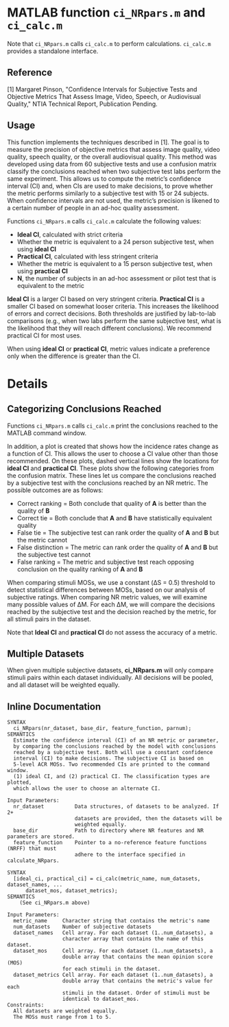 # MATLAB function `ci_NRpars.m` and `ci_calc.m`

Note that `ci_NRpars.m` calls `ci_calc.m` to perform calculations. `ci_calc.m` provides a standalone interface.

## Reference

[1] Margaret Pinson, "Confidence Intervals for Subjective Tests and Objective Metrics That Assess Image, Video, Speech, or Audiovisual Quality," NTIA Technical Report, Publication Pending.

## Usage

This function implements the techniques described in [1]. The goal is to measure the precision of objective metrics that assess image quality, video quality, speech quality, or the overall audiovisual quality. This method was developed using data from 60 subjective tests and use a confusion matrix classify the conclusions reached when two subjective test labs perform the same experiment. This allows us to compute the metric’s confidence interval (CI) and, when CIs are used to make decisions, to prove whether the metric performs similarly to a subjective test with 15 or 24 subjects. When confidence intervals are not used, the metric’s precision is likened to a certain number of people in an ad-hoc quality assessment.  

Functions `ci_NRpars.m` calls `ci_calc.m` calculate the following values:

* **Ideal CI**, calculated with strict criteria 
* Whether the metric is equivalent to a 24 person subjective test, when using **ideal CI** 
* **Practical CI**, calculated with less stringent criteria  
* Whether the metric is equivalent to a 15 person subjective test, when using **practical CI** 
* **N**, the number of subjects in an ad-hoc assessment or pilot test that is equivalent to the metric

**Ideal CI** is a larger CI based on very stringent criteria. **Practical CI** is a smaller CI based on somewhat looser criteria. This increases the likelihood of errors and correct decisions. Both thresholds are justified by lab-to-lab comparisons (e.g., when two labs perform the same subjective test, what is the likelihood that they will reach different conclusions). We recommend practical CI for most uses. 

When using **ideal CI** or **practical CI**, metric values indicate a preference only when the difference is greater than the CI.  

# Details

## Categorizing Conclusions Reached

Functions `ci_NRpars.m` calls `ci_calc.m` print the conclusions reached to the MATLAB command window. 

In addition, a plot is created that shows how the incidence rates change as a function of CI. This allows the user to choose a CI value other than those recommended. On these plots, dashed vertical lines show the locations for **ideal CI** and **practical CI**. These plots show the following categories from the confusion matrix. These lines let us compare the conclusions reached by a subjective test with the conclusions reached by an NR metric. The possible outcomes are as follows:
 
* Correct ranking = Both conclude that quality of **A** is better than the quality of **B** 
* Correct tie = Both conclude that **A** and **B** have statistically equivalent quality
* False tie = The subjective test can rank order the quality of **A** and **B** but the metric cannot
* False distinction = The metric can rank order the quality of **A** and **B** but the subjective test cannot
* False ranking = The metric and subjective test reach opposing conclusion on the quality ranking of **A** and **B** 

When comparing stimuli MOSs, we use a constant (ΔS = 0.5) threshold to detect statistical differences between MOSs, based on our analysis of subjective ratings. When comparing NR metric values, we will examine many possible values of ΔM. For each ΔM, we will compare the decisions reached by the subjective test and the decision reached by the metric, for all stimuli pairs in the dataset. 

Note that **Ideal CI** and **practical CI** do not assess the accuracy of a metric. 

## Multiple Datasets
When given multiple subjective datasets, **ci_NRpars.m** will only compare stimuli pairs within each dataset individually. All decisions will be pooled, and all dataset will be weighted equally. 


## Inline Documentation
```text
SYNTAX
  ci_NRpars(nr_dataset, base_dir, feature_function, parnum);
SEMANTICS
  Estimate the confidence interval (CI) of an NR metric or parameter, 
  by comparing the conclusions reached by the model with conclusions 
  reached by a subjective test. Both will use a constant confidence 
  interval (CI) to make decisions. The subjective CI is based on
  5-level ACR MOSs. Two recommended CIs are printed to the command window.
  (1) ideal CI, and (2) practical CI. The classification types are plotted, 
  which allows the user to choose an alternate CI.

Input Parameters:
  nr_dataset          Data structures, of datasets to be analyzed. If 2+
                      datasets are provided, then the datasets will be
                      weighted equally.
  base_dir            Path to directory where NR features and NR parameters are stored.
  feature_function    Pointer to a no-reference feature functions (NRFF) that must 
                      adhere to the interface specified in calculate_NRpars.
```

```text
SYNTAX
  [ideal_ci, practical_ci] = ci_calc(metric_name, num_datasets, dataset_names, ...
      dataset_mos, dataset_metrics);
SEMANTICS
    (See ci_NRpars.m above)

Input Parameters:
  metric_name     Character string that contains the metric's name
  num_datasets    Number of subjective datasets
  dataset_names   Cell array. For each dataset (1..num_datasets), a
                  character array that contains the name of this dataset.
  dataset_mos     Cell array. For each dataset (1..num_datasets), a
                  double array that contains the mean opinion score (MOS)
                  for each stimuli in the dataset.
  dataset_metrics Cell array. For each dataset (1..num_datasets), a
                  double array that contains the metric's value for each
                  stimuli in the dataset. Order of stimuli must be
                  identical to dataset_mos.
Constraints:
  All datasets are weighted equally.
  The MOSs must range from 1 to 5. 
```

